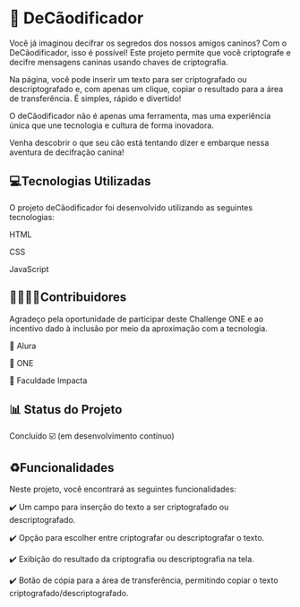 
# 🐶 DeCãodificador

Você já imaginou decifrar os segredos dos nossos amigos caninos? Com o DeCãodificador, isso é possível! Este projeto permite que você criptografe e decifre mensagens caninas usando chaves de criptografia.

Na página, você pode inserir um texto para ser criptografado ou descriptografado e, com apenas um clique, copiar o resultado para a área de transferência. É simples, rápido e divertido!

O deCãodificador não é apenas uma ferramenta, mas uma experiência única que une tecnologia e cultura de forma inovadora.

Venha descobrir o que seu cão está tentando dizer e embarque nessa aventura de decifração canina!

## 💻Tecnologias Utilizadas 

O projeto deCãodificador foi desenvolvido utilizando as seguintes tecnologias:

HTML

CSS

JavaScript
## 🫱🏽‍🫲🏽Contribuidores

Agradeço pela oportunidade de participar deste Challenge ONE e ao incentivo dado à inclusão por meio da aproximação com a tecnologia.

🔹 Alura

🔹 ONE

🔹 Faculdade Impacta
## 📊 Status do Projeto
Concluído ☑️ (em desenvolvimento contínuo)
## ♻️Funcionalidades

Neste projeto, você encontrará as seguintes funcionalidades:

✔️ Um campo para inserção do texto a ser criptografado ou descriptografado.

✔️ Opção para escolher entre criptografar ou descriptografar o texto.

✔️ Exibição do resultado da criptografia ou descriptografia na tela.

✔️ Botão de cópia para a área de transferência, permitindo copiar o texto criptografado/descriptografado.

